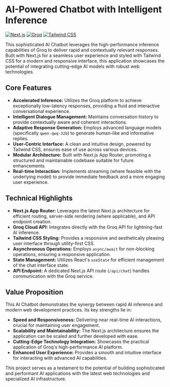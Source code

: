 # AI-Powered Chatbot with Intelligent Inference

[![Next.js](https://img.shields.io/badge/Next.js-v14+-black?style=flat-square&logo=nextdotjs)](https://nextjs.org/)
[![Groq](https://img.shields.io/badge/Groq-Powered-blue?style=flat-square&logoColor=white)](https://groq.com/)
[![Tailwind CSS](https://img.shields.io/badge/Tailwind_CSS-v3+-blue?style=flat-square&logo=tailwindcss)](https://tailwindcss.com/)

This sophisticated AI Chatbot leverages the high-performance inference capabilities of Groq to deliver rapid and contextually relevant responses. Built with Next.js for a seamless user experience and styled with Tailwind CSS for a modern and responsive interface, this application showcases the potential of integrating cutting-edge AI models with robust web technologies.

## Core Features

* **Accelerated Inference:** Utilizes the Groq platform to achieve exceptionally low-latency responses, providing a fluid and interactive conversational experience.
* **Intelligent Dialogue Management:** Maintains conversation history to provide contextually aware and coherent interactions.
* **Adaptive Response Generation:** Employs advanced language models (specifically `qwen-qwq-32b`) to generate human-like and informative replies.
* **User-Centric Interface:** A clean and intuitive design, powered by Tailwind CSS, ensures ease of use across various devices.
* **Modular Architecture:** Built with Next.js App Router, promoting a structured and maintainable codebase suitable for future enhancements.
* **Real-time Interaction:** Implements streaming (where feasible with the underlying model) to provide immediate feedback and a more engaging user experience.

## Technical Highlights

* **Next.js App Router:** Leverages the latest Next.js architecture for efficient routing, server-side rendering (where applicable), and API endpoint creation.
* **Groq Cloud API:** Integrates directly with the Groq API for lightning-fast AI inference.
* **Tailwind CSS Styling:** Provides a responsive and aesthetically pleasing user interface through utility-first CSS.
* **Asynchronous Operations:** Employs `async/await` for non-blocking operations, ensuring a responsive application.
* **State Management:** Utilizes React's `useState` for efficient management of the chat interface state.
* **API Endpoint:** A dedicated Next.js API route (`/api/chat`) handles communication with the Groq service.

## Value Proposition

This AI Chatbot demonstrates the synergy between rapid AI inference and modern web development practices. Its key strengths lie in:

* **Speed and Responsiveness:** Delivering near real-time AI interactions, crucial for maintaining user engagement.
* **Scalability and Maintainability:** The Next.js architecture ensures the application can be scaled and further developed with ease.
* **Cutting-Edge Technology Integration:** Showcases the practical application of Groq's high-performance AI platform.
* **Enhanced User Experience:** Provides a smooth and intuitive interface for interacting with advanced AI capabilities.

This project serves as a testament to the potential of building sophisticated and performant AI applications with the latest web technologies and specialized AI infrastructure.